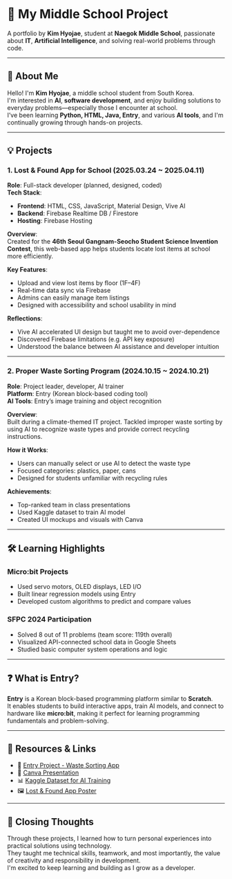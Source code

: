 # 📘 My Middle School Project

A portfolio by **Kim Hyojae**, student at **Naegok Middle School**, passionate about **IT**, **Artificial Intelligence**, and solving real-world problems through code.

---

## 👋 About Me

Hello! I'm **Kim Hyojae**, a middle school student from South Korea.  
I'm interested in **AI**, **software development**, and enjoy building solutions to everyday problems—especially those I encounter at school.  
I’ve been learning **Python, HTML, Java, Entry**, and various **AI tools**, and I'm continually growing through hands-on projects.

---

## 💡 Projects

### 1. Lost & Found App for School (2025.03.24 ~ 2025.04.11)

**Role**: Full-stack developer (planned, designed, coded)  
**Tech Stack**:  
- **Frontend**: HTML, CSS, JavaScript, Material Design, Vive AI  
- **Backend**: Firebase Realtime DB / Firestore  
- **Hosting**: Firebase Hosting  

**Overview**:  
Created for the **46th Seoul Gangnam-Seocho Student Science Invention Contest**, this web-based app helps students locate lost items at school more efficiently.

**Key Features**:
- Upload and view lost items by floor (1F–4F)
- Real-time data sync via Firebase
- Admins can easily manage item listings
- Designed with accessibility and school usability in mind

**Reflections**:
- Vive AI accelerated UI design but taught me to avoid over-dependence
- Discovered Firebase limitations (e.g. API key exposure)
- Understood the balance between AI assistance and developer intuition

---

### 2. Proper Waste Sorting Program (2024.10.15 ~ 2024.10.21)

**Role**: Project leader, developer, AI trainer  
**Platform**: Entry (Korean block-based coding tool)  
**AI Tools**: Entry’s image training and object recognition  

**Overview**:  
Built during a climate-themed IT project. Tackled improper waste sorting by using AI to recognize waste types and provide correct recycling instructions.

**How it Works**:
- Users can manually select or use AI to detect the waste type
- Focused categories: plastics, paper, cans
- Designed for students unfamiliar with recycling rules

**Achievements**:
- Top-ranked team in class presentations
- Used Kaggle dataset to train AI model
- Created UI mockups and visuals with Canva

---

## 🛠 Learning Highlights

### Micro:bit Projects
- Used servo motors, OLED displays, LED I/O
- Built linear regression models using Entry
- Developed custom algorithms to predict and compare values

### SFPC 2024 Participation
- Solved 8 out of 11 problems (team score: 119th overall)
- Visualized API-connected school data in Google Sheets
- Studied basic computer system operations and logic

---

## ❓ What is Entry?

**Entry** is a Korean block-based programming platform similar to **Scratch**.  
It enables students to build interactive apps, train AI models, and connect to hardware like **micro:bit**, making it perfect for learning programming fundamentals and problem-solving.

---

## 📎 Resources & Links

- 🔗 [Entry Project - Waste Sorting App](#)  
- 🎥 [Canva Presentation](#)  
- 📊 [Kaggle Dataset for AI Training](#)  
- 🖼 [Lost & Found App Poster](#)

---

## 🙌 Closing Thoughts

Through these projects, I learned how to turn personal experiences into practical solutions using technology.  
They taught me technical skills, teamwork, and most importantly, the value of creativity and responsibility in development.  
I'm excited to keep learning and building as I grow as a developer.

